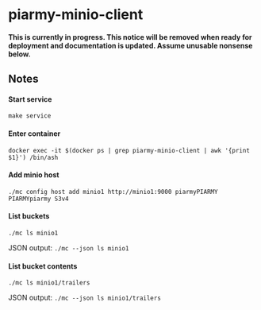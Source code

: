 # piarmy-minio-client

#### This is currently in progress. This notice will be removed when ready for deployment and documentation is updated. Assume unusable nonsense below.

## Notes

#### Start service
`make service`

#### Enter container

`docker exec -it $(docker ps | grep piarmy-minio-client | awk '{print $1}') /bin/ash`

#### Add minio host

`./mc config host add minio1 http://minio1:9000 piarmyPIARMY PIARMYpiarmy S3v4`

#### List buckets

`./mc ls minio1`

JSON output: `./mc --json ls minio1`

#### List bucket contents

`./mc ls minio1/trailers`

JSON output: `./mc --json ls minio1/trailers`
